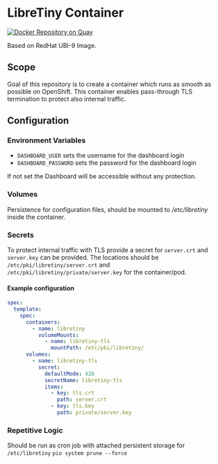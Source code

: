 # LibreTiny Container

[![Docker Repository on Quay](https://quay.io/repository/expeditioneer/libretiny/status "Docker Repository on Quay")](https://quay.io/repository/expeditioneer/libretiny)

Based on RedHat UBI-9 Image.

## Scope
Goal of this repository is to create a container which runs as smooth as possible on OpenShift.
This container enables pass-through TLS termination to protect also internal traffic.

## Configuration

### Environment Variables
- `DASHBOARD_USER` sets the username for the dashboard login
- `DASHBOARD_PASSWORD` sets the password for the dashboard login

If not set the Dashboard will be accessible without any protection. 

### Volumes
Persistence for configuration files, should be mounted to _/etc/libretiny_ inside the container.

### Secrets
To protect internal traffic with TLS provide a secret for `server.crt` and `server.key` can be provided.
The locations should be `/etc/pki/libretiny/server.crt` and `/etc/pki/libretiny/private/server.key` for the container/pod.

#### Example configuration
```yaml
spec:
  template:
    spec:
      containers:
        - name: libretiny
          volumeMounts:
            - name: libretiny-tls
              mountPath: /etc/pki/libretiny/
      volumes:
        - name: libretiny-tls
          secret:
            defaultMode: 420
            secretName: libretiny-tls
            items:
              - key: tls.crt
                path: server.crt
              - key: tls.key
                path: private/server.key
```

### Repetitive Logic
Should be run as cron job with attached persistent storage for `/etc/libretiny`
`pio system prune --force`
